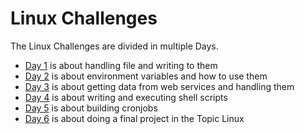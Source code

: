 # Linux Challenges
The Linux Challenges are divided in multiple Days.
* [Day 1](/Topics/Linux/Challenges/Day-01/readme.md) is about handling file and writing to them 
* [Day 2](/Topics/Linux/Challenges/Day-02/readme.md) is about environment variables and how to use them
* [Day 3](/Topics/Linux/Challenges/Day-03/readme.md) is about getting data from web services and handling them
* [Day 4](/Topics/Linux/Challenges/Day-04/readme.md) is about writing and executing shell scripts
* [Day 5](/Topics/Linux/Challenges/Day-05/readme.md) is about building cronjobs
* [Day 6](/Topics/Linux/Challenges/Day-06/readme.md) is about doing a final project in the Topic Linux